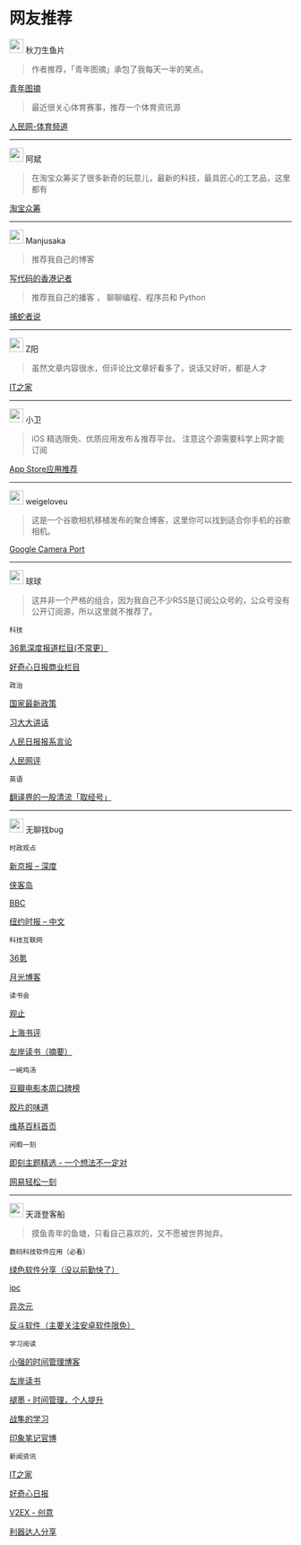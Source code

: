 # 网友推荐

<img src="1@2x.png" width="25" height="25" /> <span>秋刀生鱼片</span>

> 作者推荐，「青年图摘」承包了我每天一半的笑点。

[青年图摘](innerhttps://qingniantuzhai.com/feed)

> 最近很关心体育赛事，推荐一个体育资讯源

[人民网-体育频道](innerhttp://www.people.com.cn/rss/sports.xml)

---

<img src="2@2x.png" width="25" height="25" /> <span>阿斌</span>

> 在淘宝众筹买了很多新奇的玩意儿，最新的科技，最具匠心的工艺品，这里都有

[淘宝众筹](innerhttps://rsshub.app/taobao/zhongchou/all)

---

<img src="4@2x.png" width="25" height="25" /> <span>Manjusaka</span>

> 推荐我自己的博客

[写代码的香港记者](innerhttps://manjusaka.itscoder.com/atom.xml)

> 推荐我自己的播客 ， 聊聊编程、程序员和 Python

[捕蛇者说](innerhttps://pythonhunter.org/episodes/feed.xml)

---

<img src="5@2x.png" width="25" height="25" /> <span>Z阳</span>

> 虽然文章内容很水，但评论比文章好看多了，说话又好听，都是人才

[IT之家](innerhttps://www.ithome.com/rss/)

---

<img src="7@2x.png" width="25" height="25" />  <span>小卫</span>

> iOS 精选限免、优质应用发布＆推荐平台。
> 注意这个源需要科学上网才能订阅

[App Store应用推荐](innerhttp://reddit.com/r/App_Store.rss)

---

<img src="3@2x.png" width="25" height="25" />  <span>weigeloveu</span>

> 这是一个谷歌相机移植发布的聚合博客，这里你可以找到适合你手机的谷歌相机。

[Google Camera Port](innerhttps://www.celsoazevedo.com/files/android/google-camera/dev-feed.xml)

---

<img src="3@2x.png" width="25" height="25" />  <span>球球</span>

> 这并非一个严格的组合，因为我自己不少RSS是订阅公众号的，公众号没有公开订阅源，所以这里就不推荐了。

`科技`

[36氪深度报道栏目(不常更）](innerhttps://rsshub.app/36kr/search/article/深氪?filter_title=深氪)

[好奇心日报商业栏目](innerhttps://rsshub.app/qdaily/category/18)

`政治`

[国家最新政策](innerhttps://rsshub.app/gov/zhengce/zuixin)

[习大大讲话](innerhttps://rsshub.app/people/xjpjh)

[人民日报报系言论](innerhttps://rsshub.app/people/opinion/40604)

[人民网评](innerhttps://rsshub.app/people/opinion/223228)

`英语`

[翻译界的一股清流「取经号」](innerhttps://qujinghao.com/feed/)

---

<img src="3@2x.png" width="25" height="25" /> <span>无聊找bug</span>

`时政观点`

[新京报 – 深度](innerhttps://rsshub.app/bjnews/inside)

[侠客岛](innerhttp://feedmaker.kindle4rss.com/feeds/xiake_island.weixin.xml)

[BBC](innerhttps://feedx.pw/rss/bbc.xml)

[纽约时报 – 中文](innerhttps://rsshub.app/nytimes)

`科技互联网`

[36氪](innerhttps://36kr.com/feed)

[月光博客](innerhttps://www.williamlong.info/rss.xml)

`读书会`

[观止](innerhttps://rsshub.app/guanzhi)

[上海书评](innerhttps://feedx.pw/rss/shanghaishuping.xml)

[左岸读书（摘要）](innerhttp://www.zreading.cn/feed)

`一碗鸡汤`

[豆瓣电影本周口碑榜](innerhttps://feedx.pw/rss/doubanmvweek.xml)

[胶片的味道](innerhttp://letsfilm.org/feed)

[维基百科首页](innerhttps://feedx.pw/rss/wikiindex.xml)

`闲暇一刻`

[即刻主题精选 - 一个想法不一定对](innerhttps://rsshub.app/jike/topic/5aa21c7ae54af10017dc93f8)

[网易轻松一刻](innerhttps://feedx.pw/rss/163easy.xml)

---

<img src="6@2x.png" width="25" height="25" /> <span>天涯登客船</span>

> 摸鱼青年的鱼塘，只看自己喜欢的，又不愿被世界抛弃。

`数码科技软件应用（必看）`

[绿色软件分享（没以前勤快了）](innerhttps://www.portablesoft.org/rss/)

[ipc](innerhttp://feed.ipc.me/)

[异次元](innerhttp://feed.iplaysoft.com)

[反斗软件（主要关注安卓软件限免）](innerhttp://www.apprcn.com/feed)

`学习阅读`

[小强的时间管理博客](innerhttp://www.gtdlife.com/feed/)

[左岸读书](innerhttp://www.zreading.cn/feed)

[褪墨・时间管理，个人提升](innerhttp://www.mifengtd.cn/feed.xml)

[战隼的学习](innerhttp://www.read.org.cn/feed)

[印象笔记官博](innerhttp://blog.yinxiang.com/feed/)

`新闻资讯`

[IT之家](innerhttps://www.ithome.com/rss/)

[好奇心日报](innerhttp://www.qdaily.com/feed.xml)

[V2EX - 创意](innerhttps://www.v2ex.com/feed/tab/creative.xml)

[利器达人分享](innerhttps://liqi.io/feed/)
